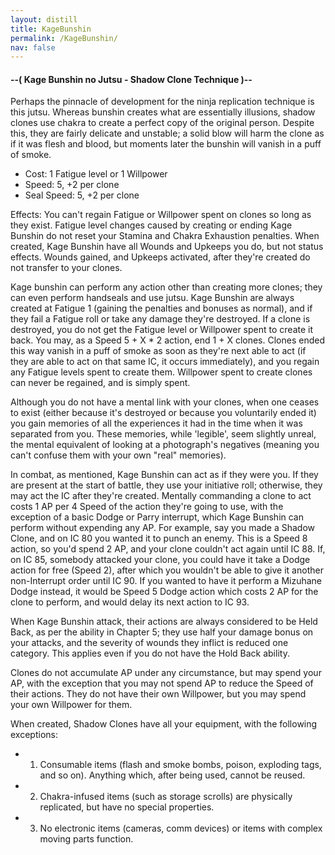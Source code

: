 ```yaml
---
layout: distill
title: KageBunshin
permalink: /KageBunshin/
nav: false
---
```


#### --( Kage Bunshin no Jutsu - Shadow Clone Technique )--
Perhaps the pinnacle of development for the ninja replication technique is this jutsu. Whereas bunshin creates what are essentially illusions, shadow clones use chakra to create a perfect copy of the original person. Despite this, they are fairly delicate and unstable; a solid blow will harm the clone as if it was flesh and blood, but moments later the bunshin will vanish in a puff of smoke.

- Cost: 1 Fatigue level or 1 Willpower
- Speed: 5, +2 per clone
- Seal Speed: 5, +2 per clone

Effects: You can't regain Fatigue or Willpower spent on clones so long as they exist. Fatigue level changes caused by creating or ending Kage Bunshin do not reset your Stamina and Chakra Exhaustion penalties. When created, Kage Bunshin have all Wounds and Upkeeps you do, but not status effects. Wounds gained, and Upkeeps activated, after they're created do not transfer to your clones.

Kage bunshin can perform any action other than creating more clones; they can even perform handseals and use jutsu. Kage Bunshin are always created at Fatigue 1 (gaining the penalties and bonuses as normal), and if they fail a Fatigue roll or take any damage they're destroyed. If a clone is destroyed, you do not get the Fatigue level or Willpower spent to create it back. You may, as a Speed 5 + X * 2 action, end 1 + X clones. Clones ended this way vanish in a puff of smoke as soon as they're next able to act (if they are able to act on that same IC, it occurs immediately), and you regain any Fatigue levels spent to create them. Willpower spent to create clones can never be regained, and is simply spent.

Although you do not have a mental link with your clones, when one ceases to exist (either because it's destroyed or because you voluntarily ended it) you gain memories of all the experiences it had in the time when it was separated from you. These memories, while 'legible', seem slightly unreal, the mental equivalent of looking at a photograph's negatives (meaning you can't confuse them with your own "real" memories).

In combat, as mentioned, Kage Bunshin can act as if they were you. If they are present at the start of battle, they use your initiative roll; otherwise, they may act the IC after they're created. Mentally commanding a clone to act costs 1 AP per 4 Speed of the action they're going to use, with the exception of a basic Dodge or Parry interrupt, which Kage Bunshin can perform without expending any AP. For example, say you made a Shadow Clone, and on IC 80 you wanted it to punch an enemy. This is a Speed 8 action, so you'd spend 2 AP, and your clone couldn't act again until IC 88. If, on IC 85, somebody attacked your clone, you could have it take a Dodge action for free (Speed 2), after which you wouldn't be able to give it another non-Interrupt order until IC 90. If you wanted to have it perform a Mizuhane Dodge instead, it would be Speed 5 Dodge action which costs 2 AP for the clone to perform, and would delay its next action to IC 93.

When Kage Bunshin attack, their actions are always considered to be Held Back, as per the ability in Chapter 5; they use half your damage bonus on your attacks, and the severity of wounds they inflict is reduced one category. This applies even if you do not have the Hold Back ability.

Clones do not accumulate AP under any circumstance, but may spend your AP, with the exception that you may not spend AP to reduce the Speed of their actions. They do not have their own Willpower, but you may spend your own Willpower for them.

When created, Shadow Clones have all your equipment, with the following exceptions:
 - 1. Consumable items (flash and smoke bombs, poison, exploding tags, and so on). Anything which, after being used, cannot be reused.
 - 2. Chakra-infused items (such as storage scrolls) are physically replicated, but have no special properties.
 - 3. No electronic items (cameras, comm devices) or items with complex moving parts function.
